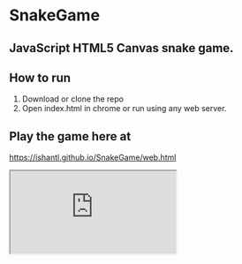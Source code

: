 # SnakeGame
## JavaScript HTML5 Canvas snake game.

## How to run
1. Download or clone the repo
2. Open index.html in chrome or run using any web server.

## Play the game here at
https://ishantl.github.io/SnakeGame/web.html


<iframe src="https://ishantl.github.io/SnakeGame/web.html"></iframe>
